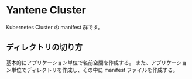 # Yantene Cluster

Kubernetes Cluster の manifest 群です。

## ディレクトリの切り方

基本的にアプリケーション単位で名前空間を作成する。
また、アプリケーション単位でディレクトリを作成し、その中に manifest ファイルを作成する。
